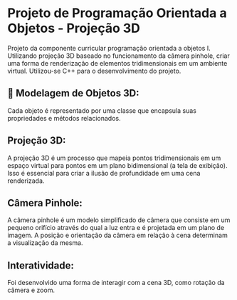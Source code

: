 # Projeto de Programação Orientada a Objetos - Projeção 3D

Projeto da componente curricular programação orientada a objetos I. Utilizando projeção 3D baseado no funcionamento da câmera pinhole, criar uma forma de renderização de elementos tridimensionais em um ambiente virtual. Utilizou-se C++ para o desenvolvimento do projeto.

## :game_die: Modelagem de Objetos 3D:

Cada objeto é representado por uma classe que encapsula suas propriedades e métodos relacionados.

## Projeção 3D: 

A projeção 3D é um processo que mapeia pontos tridimensionais em um espaço virtual para pontos em um plano bidimensional (a tela de exibição). Isso é essencial para criar a ilusão de profundidade em uma cena renderizada.

## Câmera Pinhole: 

A câmera pinhole é um modelo simplificado de câmera que consiste em um pequeno orifício através do qual a luz entra e é projetada em um plano de imagem. A posição e orientação da câmera em relação à cena determinam a visualização da mesma.

## Interatividade: 
Foi desenvolvido uma forma de interagir com a cena 3D, como rotação da câmera e zoom. 

